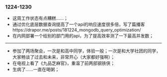 ### 1224-1230
- 这周工作状态有点糟糕……；
- 通过优化底层数据查询提高了一个api的响应速度很多倍，写了篇播客https://drapor.me/posts/181224_mongodb_query_optimization/
- 在内网部署一个给别的部门用的api，为了提高效率测了一下最高并发数；

---
- 参加了两场聚会，一次是和高中同学，体验一般；一次是和大学社团的同学，大家畅谈了过去和未来，非常开心（大家都好强啊）；
- 在电视上看了《九品芝麻官》，重温了前两部钢铁侠；
- 生病了……一直在喝粥；
